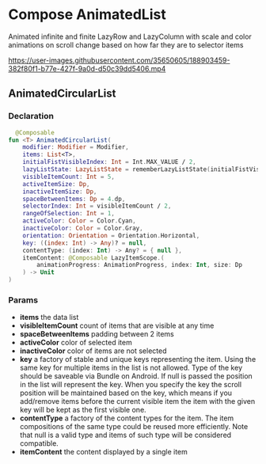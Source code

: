 # Compose AnimatedList

Animated infinite and finite LazyRow and LazyColumn with scale and color animations on scroll change
based on how far they are to selector items


https://user-images.githubusercontent.com/35650605/188903459-382f80f1-b77e-427f-9a0d-d50c39dd5406.mp4


## AnimatedCircularList

### Declaration

```kotlin
  @Composable
fun <T> AnimatedCircularList(
    modifier: Modifier = Modifier,
    items: List<T>,
    initialFistVisibleIndex: Int = Int.MAX_VALUE / 2,
    lazyListState: LazyListState = rememberLazyListState(initialFistVisibleIndex),
    visibleItemCount: Int = 5,
    activeItemSize: Dp,
    inactiveItemSize: Dp,
    spaceBetweenItems: Dp = 4.dp,
    selectorIndex: Int = visibleItemCount / 2,
    rangeOfSelection: Int = 1,
    activeColor: Color = Color.Cyan,
    inactiveColor: Color = Color.Gray,
    orientation: Orientation = Orientation.Horizontal,
    key: ((index: Int) -> Any)? = null,
    contentType: (index: Int) -> Any? = { null },
    itemContent: @Composable LazyItemScope.(
        animationProgress: AnimationProgress, index: Int, size: Dp
    ) -> Unit
) 
```

### Params

* **items** the data list
* **visibleItemCount** count of items that are visible at any time
* **spaceBetweenItems** padding between 2 items
* **activeColor** color of selected item
* **inactiveColor** color of items are not selected
* **key** a factory of stable and unique keys representing the item. Using the same key for multiple
  items in the list is not allowed. Type of the key should be saveable via Bundle on Android. If
  null is passed the position in the list will represent the key. When you specify the key the
  scroll position will be maintained based on the key, which means if you add/remove items before
  the current visible item the item with the given key will be kept as the first visible one.
* **contentType** a factory of the content types for the item. The item compositions of the same
  type could be reused more efficiently. Note that null is a valid type and items of such type will
  be considered compatible.
* **itemContent** the content displayed by a single item
